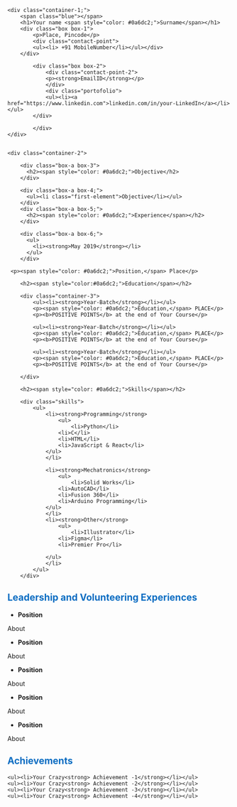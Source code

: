 <!DOCTYPE html>
<html lang="en">
<head>
    <title>CVWebpage</title>
    <link href="style.css" rel="stylesheet" type="text/css">
    
</head>
<body>
    
    <div class="container-1;">
        <span class="blue"></span>
        <h1>Your name <span style="color: #0a6dc2;">Surname</span></h1>
        <div class="box box-1">
            <p>Place, Pincode</p>
            <div class="contact-point">
            <ul><li> +91 MobileNumber</li></ul></div>
        </div>
            
            <div class="box box-2">
                <div class="contact-point-2">
                <p><strong>EmailID</strong></p>
                </div>
                <div class="portofolio">
                <ul><li><a href="https://www.linkedin.com">linkedin.com/in/your-LinkedIn</a></li></ul>
            </div>
            
            </div>
    </div>
            
    
    <div class="container-2">
        
        <div class="box-a box-3">
          <h2><span style="color: #0a6dc2;">Objective</h2>
        </div>
    
        <div class="box-a box-4;">
          <ul><li class="first-element">Objective</li></ul>
        </div>
        <div class="box-a box-5;">
          <h2><span style="color: #0a6dc2;">Experience</span></h2>
        </div>
    
        <div class="box-a box-6;">
          <ul>
            <li><strong>May 2019</strong></li>
          </ul>
        </div>
    
     <p><span style="color: #0a6dc2;">Position,</span> Place</p>

        <h2><span style="color:#0a6dc2;">Education</span></h2>

        <div class="container-3">
            <ul><li><strong>Year-Batch</strong></li></ul>
            <p><span style="color: #0a6dc2;">Education,</span> PLACE</p>
            <p><b>POSITIVE POINTS</b> at the end of Your Course</p>

            <ul><li><strong>Year-Batch</strong></li></ul>
            <p><span style="color: #0a6dc2;">Education,</span> PLACE</p>
            <p><b>POSITIVE POINTS</b> at the end of Your Course</p>

            <ul><li><strong>Year-Batch</strong></li></ul>
            <p><span style="color: #0a6dc2;">Education,</span> PLACE</p>
            <p><b>POSITIVE POINTS</b> at the end of Your Course</p>

        </div>

        <h2><span style="color: #0a6dc2;">Skills</span></h2>

        <div class="skills">
            <ul>
                <li><strong>Programming</strong>
                    <ul>
                        <li>Python</li>
                    <li>C</li>
                    <li>HTML</li>
                    <li>JavaScript & React</li>
                </ul>
                </li>

                <li><strong>Mechatronics</strong>
                    <ul>
                        <li>Solid Works</li>
                    <li>AutoCAD</li>
                    <li>Fusion 360</li>
                    <li>Arduino Programming</li>
                </ul>
                </li>
                <li><strong>Other</strong>
                    <ul>
                        <li>Illustrator</li>
                    <li>Figma</li>
                    <li>Premier Pro</li>
                    
                </ul>
                </li>
            </ul>
        </div>
        
   <h2><span style="color: #0a6dc2;">Leadership and Volunteering Experiences</span></h2>  
       
   <div class="experience-info">

   <ul><li><strong>Position</strong></li></ul>
       <p>About</p>
       <ul><li><strong>Position</strong></li></ul>
       <p>About</p>
       <ul><li><strong>Position</strong></li></ul>
       <p>About</p>
       <ul><li><strong>Position</strong></li></ul>
       <p>About</p>
       <ul><li><strong>Position</strong></li></ul>
       <p>About</p>
     
   </div>  
   
   <h2><span style="color: #0a6dc2;">Achievements</span></h2>

   <div class="achievements">

    <ul><li>Your Crazy<strong> Achievement -1</strong></li></ul>
    <ul><li>Your Crazy<strong> Achievement -2</strong></li></ul>
    <ul><li>Your Crazy<strong> Achievement -3</strong></li></ul>
    <ul><li>Your Crazy<strong> Achievement -4</strong></li></ul>

   </div>


</body>
</html>
